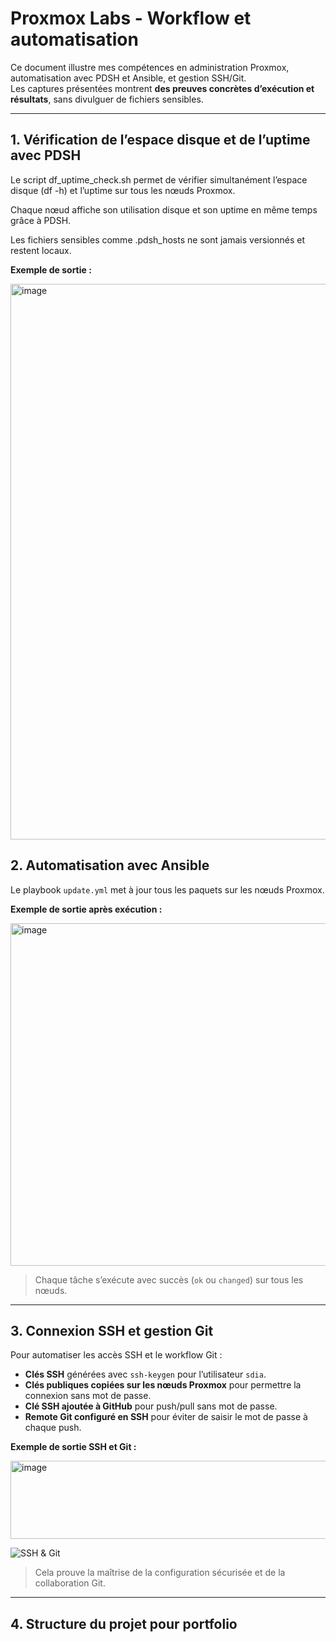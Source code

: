 # Proxmox Labs - Workflow et automatisation

Ce document illustre mes compétences en administration Proxmox, automatisation avec PDSH et Ansible, et gestion SSH/Git.  
Les captures présentées montrent **des preuves concrètes d’exécution et résultats**, sans divulguer de fichiers sensibles.

---

## 1. Vérification de l’espace disque et de l’uptime avec PDSH

Le script df_uptime_check.sh permet de vérifier simultanément l’espace disque (df -h) et l’uptime sur tous les nœuds Proxmox.

Chaque nœud affiche son utilisation disque et son uptime en même temps grâce à PDSH.

Les fichiers sensibles comme .pdsh_hosts ne sont jamais versionnés et restent locaux.

**Exemple de sortie :**

<img width="777" height="889" alt="image" src="https://github.com/user-attachments/assets/ec82167a-f91c-4597-a9b4-a0230cbf2097" />


## 2. Automatisation avec Ansible

Le playbook `update.yml` met à jour tous les paquets sur les nœuds Proxmox.

**Exemple de sortie après exécution :**

<img width="955" height="548" alt="image" src="https://github.com/user-attachments/assets/02ee52f1-cc14-4488-acfd-54a0efd3641d" />


> Chaque tâche s’exécute avec succès (`ok` ou `changed`) sur tous les nœuds.  

---

## 3. Connexion SSH et gestion Git

Pour automatiser les accès SSH et le workflow Git :  

- **Clés SSH** générées avec `ssh-keygen` pour l’utilisateur `sdia`.
- **Clés publiques copiées sur les nœuds Proxmox** pour permettre la connexion sans mot de passe.
- **Clé SSH ajoutée à GitHub** pour push/pull sans mot de passe.
- **Remote Git configuré en SSH** pour éviter de saisir le mot de passe à chaque push. 

**Exemple de sortie SSH et Git :**

<img width="781" height="125" alt="image" src="https://github.com/user-attachments/assets/ac31f576-3ffc-4f42-afb9-17d3d41e59ba" />



![SSH & Git](screenshots/ssh_git.png)

> Cela prouve la maîtrise de la configuration sécurisée et de la collaboration Git.

---

## 4. Structure du projet pour portfolio

